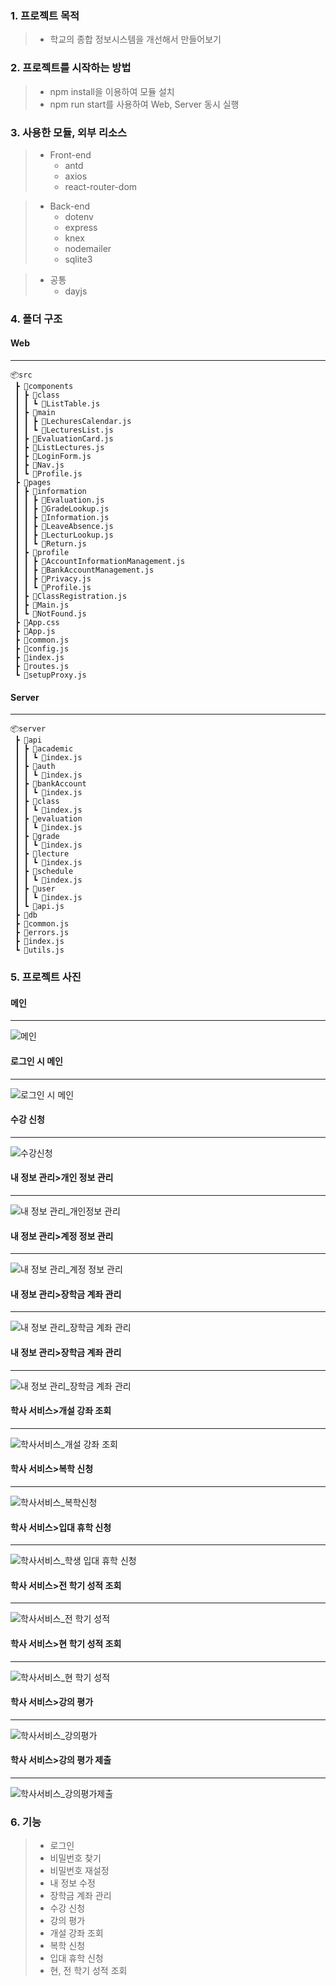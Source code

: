 ### 1. 프로젝트 목적
> - 학교의 종합 정보시스템을 개선해서 만들어보기

### 2. 프로젝트를 시작하는 방법
> - npm install을 이용하여 모듈 설치
> - npm run start를 사용하여 Web, Server 동시 실행

### 3. 사용한 모듈, 외부 리소스
> - Front-end
>   - antd
>   - axios
>   - react-router-dom

> - Back-end
>   - dotenv
>   - express
>   - knex
>   - nodemailer
>   - sqlite3
 
> - 공통
>   - dayjs

### 4. 폴더 구조

#### Web
---
```
📦src
 ┣ 📂components
 ┃ ┣ 📂class
 ┃ ┃ ┗ 📜ListTable.js
 ┃ ┣ 📂main
 ┃ ┃ ┣ 📜LechuresCalendar.js
 ┃ ┃ ┗ 📜LecturesList.js
 ┃ ┣ 📜EvaluationCard.js
 ┃ ┣ 📜ListLectures.js
 ┃ ┣ 📜LoginForm.js
 ┃ ┣ 📜Nav.js
 ┃ ┗ 📜Profile.js
 ┣ 📂pages
 ┃ ┣ 📂information
 ┃ ┃ ┣ 📜Evaluation.js
 ┃ ┃ ┣ 📜GradeLookup.js
 ┃ ┃ ┣ 📜Information.js
 ┃ ┃ ┣ 📜LeaveAbsence.js
 ┃ ┃ ┣ 📜LecturLookup.js
 ┃ ┃ ┗ 📜Return.js
 ┃ ┣ 📂profile
 ┃ ┃ ┣ 📜AccountInformationManagement.js
 ┃ ┃ ┣ 📜BankAccountManagement.js
 ┃ ┃ ┣ 📜Privacy.js
 ┃ ┃ ┗ 📜Profile.js
 ┃ ┣ 📜ClassRegistration.js
 ┃ ┣ 📜Main.js
 ┃ ┗ 📜NotFound.js
 ┣ 📜App.css
 ┣ 📜App.js
 ┣ 📜common.js
 ┣ 📜config.js
 ┣ 📜index.js
 ┣ 📜routes.js
 ┗ 📜setupProxy.js
 ```
 
#### Server
---
```
📦server
 ┣ 📂api
 ┃ ┣ 📂academic
 ┃ ┃ ┗ 📜index.js
 ┃ ┣ 📂auth
 ┃ ┃ ┗ 📜index.js
 ┃ ┣ 📂bankAccount
 ┃ ┃ ┗ 📜index.js
 ┃ ┣ 📂class
 ┃ ┃ ┗ 📜index.js
 ┃ ┣ 📂evaluation
 ┃ ┃ ┗ 📜index.js
 ┃ ┣ 📂grade
 ┃ ┃ ┗ 📜index.js
 ┃ ┣ 📂lecture
 ┃ ┃ ┗ 📜index.js
 ┃ ┣ 📂schedule
 ┃ ┃ ┗ 📜index.js
 ┃ ┣ 📂user
 ┃ ┃ ┗ 📜index.js
 ┃ ┗ 📜api.js
 ┣ 📂db
 ┣ 📜common.js
 ┣ 📜errors.js
 ┣ 📜index.js
 ┗ 📜utils.js
 ```


### 5. 프로젝트 사진

#### 메인
---
![메인](https://user-images.githubusercontent.com/94745651/159723525-7a42ae9b-2134-476b-99c8-b84ec1d0559d.png)
#### 로그인 시 메인
---
![로그인 시 메인](https://user-images.githubusercontent.com/94745651/159723635-9f6865b5-dfdb-4932-8a74-d36ed8177f7c.png)
#### 수강 신청
---
![수강신청](https://user-images.githubusercontent.com/94745651/159723721-4e7e18e2-7a46-4523-af1d-157b289a410d.png)
#### 내 정보 관리>개인 정보 관리
---
![내 정보 관리_개인정보 관리](https://user-images.githubusercontent.com/94745651/159723804-b87049e1-4e3c-4583-b0a4-c90bb50d0eaa.png)
#### 내 정보 관리>계정 정보 관리
---
![내 정보 관리_계정 정보 관리](https://user-images.githubusercontent.com/94745651/159723903-ac993315-8d44-41ec-9ebf-80c5b4dfd447.png)
#### 내 정보 관리>장학금 계좌 관리
---
![내 정보 관리_장학금 계좌 관리](https://user-images.githubusercontent.com/94745651/159724003-8d5fff25-97a3-4569-aa5a-a56b1e73a828.png)
#### 내 정보 관리>장학금 계좌 관리
---
![내 정보 관리_장학금 계좌 관리](https://user-images.githubusercontent.com/94745651/159724003-8d5fff25-97a3-4569-aa5a-a56b1e73a828.png)
#### 학사 서비스>개설 강좌 조회
---
![학사서비스_개설 강좌 조회](https://user-images.githubusercontent.com/94745651/159725998-eb9a0c98-a32d-4607-93e3-450470730f46.png)
#### 학사 서비스>복학 신청
---
![학사서비스_복학신청](https://user-images.githubusercontent.com/94745651/159726084-c112eece-4e3f-448f-baaf-0f9012b274a6.png)
#### 학사 서비스>입대 휴학 신청
---
![학사서비스_학생 입대 휴학 신청](https://user-images.githubusercontent.com/94745651/159726127-71047fda-c73a-420a-b125-b61beb29ca8c.png)
#### 학사 서비스>전 학기 성적 조회
---
![학사서비스_전 학기 성적](https://user-images.githubusercontent.com/94745651/159724593-bdf9eadf-88e3-4254-bab6-f7303c66426a.png)
#### 학사 서비스>현 학기 성적 조회
---
![학사서비스_현 학기 성적](https://user-images.githubusercontent.com/94745651/159724657-9bfc3e85-a009-4fc0-a3f8-bd85cc83f4ca.png)
#### 학사 서비스>강의 평가
---
![학사서비스_강의평가](https://user-images.githubusercontent.com/94745651/159724729-2e5ad319-ccea-4319-af3b-c1956e6f3af5.png)
#### 학사 서비스>강의 평가 제출
---
![학사서비스_강의평가제출](https://user-images.githubusercontent.com/94745651/159724779-43141e8b-89ad-48eb-847a-1d71cfa70c9f.png)

### 6. 기능
> - 로그인
> - 비밀번호 찾기
> - 비밀번호 재설정
> - 내 정보 수정
> - 장학금 계좌 관리
> - 수강 신청
> - 강의 평가
> - 개설 강좌 조회
> - 복학 신청
> - 입대 휴학 신청
> - 현, 전 학기 성적 조회













